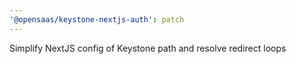 ```yaml
---
'@opensaas/keystone-nextjs-auth': patch
---
```


Simplify NextJS config of Keystone path and resolve redirect loops
